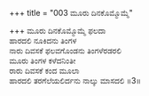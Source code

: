 +++
title = "003 ಮೂರು ದಿನಕೊಮ್ಮೊಮ್ಮೆ"

+++
ಮೂರು ದಿನಕೊಮ್ಮೊಮ್ಮೆ ಫಲದಾ  
ಹಾರದಲಿ ನೂಕಿದನು ತಿಂಗಳ  
ನಾರು ದಿವಸಕೆ ಫಲವಗೊಂಡನು ತಿಂಗಳೆರಡರಲಿ   
ಮೂರು ತಿಂಗಳ ಕಳೆದನಿಂತೀ  
ರಾರು ದಿವಸಕೆ ಕಂದ ಮೂಲಾ  
ಹಾರದಲಿ ತರಗೆಲೆಯಲಿರ್ದನು ನಾಲ್ಕು ಮಾಸದಲಿ     ॥3॥